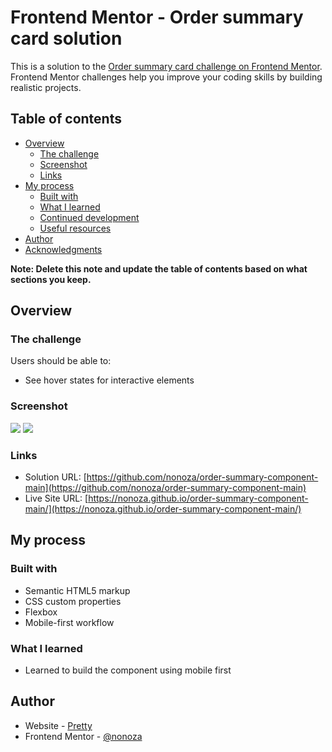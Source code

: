 # Frontend Mentor - Order summary card solution

This is a solution to the [Order summary card challenge on Frontend Mentor](https://www.frontendmentor.io/challenges/order-summary-component-QlPmajDUj). Frontend Mentor challenges help you improve your coding skills by building realistic projects. 

## Table of contents

- [Overview](#overview)
  - [The challenge](#the-challenge)
  - [Screenshot](#screenshot)
  - [Links](#links)
- [My process](#my-process)
  - [Built with](#built-with)
  - [What I learned](#what-i-learned)
  - [Continued development](#continued-development)
  - [Useful resources](#useful-resources)
- [Author](#author)
- [Acknowledgments](#acknowledgments)

**Note: Delete this note and update the table of contents based on what sections you keep.**

## Overview

### The challenge

Users should be able to:

- See hover states for interactive elements

### Screenshot
 
![](./desktop.PNG)
![](./mobile.PNG)



### Links

- Solution URL: [https://github.com/nonoza/order-summary-component-main](https://github.com/nonoza/order-summary-component-main)
- Live Site URL: [https://nonoza.github.io/order-summary-component-main/](https://nonoza.github.io/order-summary-component-main/)

## My process

### Built with

- Semantic HTML5 markup
- CSS custom properties
- Flexbox
- Mobile-first workflow




### What I learned

- Learned to build the component using mobile first


## Author

- Website - [Pretty](https://prettynkunene.co.za/)
- Frontend Mentor - [@nonoza](https://www.frontendmentor.io/profile/nonoza)

